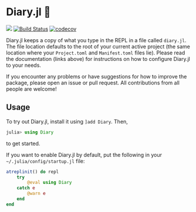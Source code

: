 # Diary.jl 📔

[![](https://img.shields.io/badge/docs-dev-blue.svg)](https://dalum.github.io/Diary.jl/dev)
[![Build Status](https://travis-ci.org/dalum/Diary.jl.svg?branch=master)](https://travis-ci.org/dalum/Diary.jl)
[![codecov](https://codecov.io/gh/dalum/Diary.jl/branch/master/graph/badge.svg)](https://codecov.io/gh/dalum/Diary.jl)

Diary.jl keeps a copy of what you type in the REPL in a file called `diary.jl`.  The file location defaults to the root of your current active project (the same location where your `Project.toml` and `Manifest.toml` files lie).  Please read the documentation (links above) for instructions on how to configure Diary.jl to your needs.

If you encounter any problems or have suggestions for how to improve the package, please open an issue or pull request.  All contributions from all people are welcome!

## Usage

To try out Diary.jl, install it using `]add Diary`. Then,
```julia
julia> using Diary
```
to get started.

If you want to enable Diary.jl by default, put the following in your `~/.julia/config/startup.jl` file:
```julia
atreplinit() do repl
    try
        @eval using Diary
    catch e
        @warn e
    end
end
```
